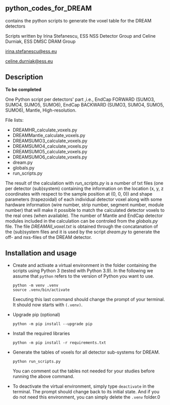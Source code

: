 ## python_codes_for_DREAM
contains the python scripts to generate the voxel table for the DREAM detectors

Scripts written by Irina Stefanescu, ESS NSS Detector Group and Celine Durniak, ESS DMSC DRAM Group

irina.stefanescu@ess.eu

celine.durniak@ess.eu

## Description

**To be completed**

One Python script per detectors' part ,i.e., EndCap FORWARD (SUMO3, SUMO4, SUMO5, SUMO6), EndCap BACKWARD (SUMO3, SUMO4, SUMO5, SUMO6), Mantle, High-resolution.  

File lists:

- DREAMHR_calculate_voxels.py
- DREAMMantle_calculate_voxels.py
- DREAMSUMO3_calculate_voxels.py
- DREAMSUMO4_calculate_voxels.py
- DREAMSUMO5_calculate_voxels.py
- DREAMSUMO6_calculate_voxels.py
- dream.py
- globals.py 
- run_scripts.py

The result of the calculation with *run_scripts.py* is a number of txt files (one per detector (sub)system) containing the information on the location (x, y, z coordinates with respect to the sample position at (0, 0, 0)) and shape parameters (trapezoidal) of each individual detector voxel along with some hardware information (wire number, strip number, segment number, module number) that will make it possible to match the calculated detector voxels to the real ones (when available). The number of Mantle and EndCap detector modules included in the calculation can be controled from the *globals.py* file. The file *DREAMAll_voxel.txt* is obtained through the concatanation of the (sub)system files and it is used by the script *dream.py* to generate the off- and nxs-files of the DREAM detector. 

## Installation and usage

- Create and activate a virtual environment in the folder containing the scripts using Python 3 
  (tested with Python 3.9). In the following we assume that `python` refers to the version of 
  Python you want to use.

   ```
   python -m venv .venv
   source .venv/bin/activate
   ```
   Executing this last command should change the prompt of your terminal. It should now starts with `(.venv)`. 

- Upgrade pip (optional)

  ```
  python -m pip install --upgrade pip
  ```

- Install the required libraries

  ```
  python -m pip install -r requirements.txt
  ```

- Generate the tables of voxels for all detector sub-systems for DREAM.

  ```
  python run_scripts.py
  ```
  You can comment out the tables not needed for your studies before running the above command.
  
- To deactivate the virtual environment, simply type `deactivate` in the terminal. The prompt should change back to 
  its initial state. And if you do not need this environment, you can simply delete the `.venv` folder.0
